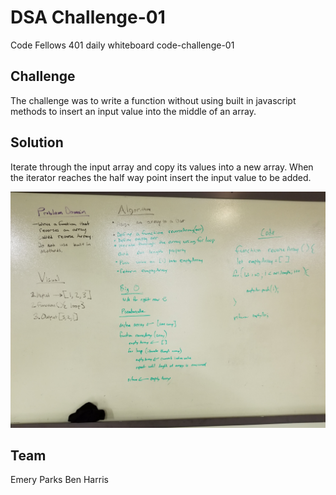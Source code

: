 # DSA Challenge-01
Code Fellows 401 daily whiteboard code-challenge-01

## Challenge
The challenge was to write a function without using built in javascript methods to insert an input value into the middle of an array.

## Solution 
Iterate through the input array and copy its values into a new array. When the iterator reaches the half way point insert the input value to be added. 

![Whiteboard Solution](./assets/array-reverse.jpg)

## Team
Emery Parks
Ben Harris
